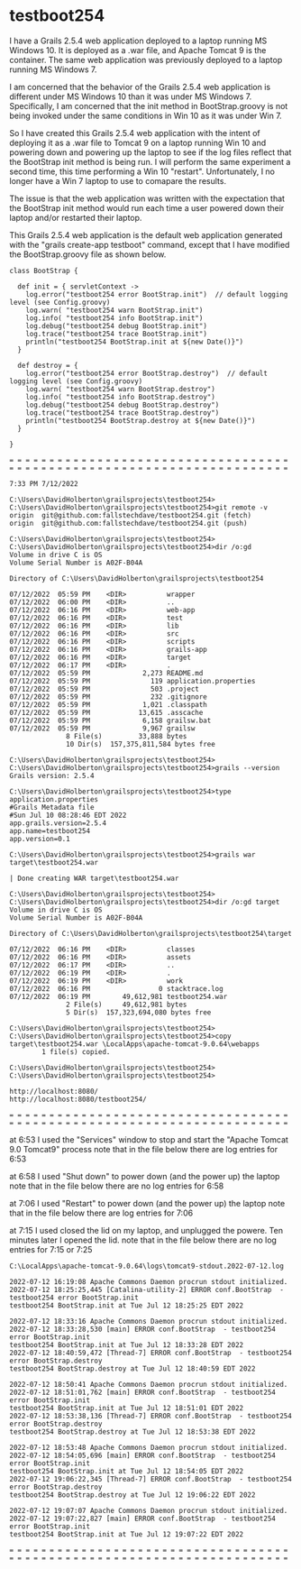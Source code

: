 # testboot254

I have a Grails 2.5.4 web application deployed to a laptop running MS Windows 10.  It is deployed as a .war
file, and Apache Tomcat 9 is the container.  The same web application was previously deployed to a laptop
running MS Windows 7.

I am concerned that the behavior of the Grails 2.5.4 web application is different under MS Windows 10 than it was
under MS Windows 7.  Specifically, I am concerned that the init method in BootStrap.groovy is not being invoked
under the same conditions in Win 10 as it was under Win 7.

So I have created this Grails 2.5.4 web application with the intent of deploying it as a .war file to Tomcat 9
on a laptop running Win 10 and powering down and powering up the laptop to see if the log files reflect that
the BootStrap init method is being run.  I will perform the same experiment a second time, this time performing
a Win 10 "restart".  Unfortunately, I no longer have a Win 7 laptop to use to comapare the results.

The issue is that the web application was written with the expectation that the BootStrap init method would run
each time a user powered down their laptop and/or restarted their laptop.

This Grails 2.5.4 web application is the default web application generated with the "grails create-app testboot"
command, except that I have modified the BootStrap.groovy file as shown below.

    class BootStrap {

      def init = { servletContext ->
        log.error("testboot254 error BootStrap.init")  // default logging level (see Config.groovy)
        log.warn( "testboot254 warn BootStrap.init")
        log.info( "testboot254 info BootStrap.init")
        log.debug("testboot254 debug BootStrap.init")
        log.trace("testboot254 trace BootStrap.init")
        println("testboot254 BootStrap.init at ${new Date()}")
      }

      def destroy = {
        log.error("testboot254 error BootStrap.destroy")  // default logging level (see Config.groovy)
        log.warn( "testboot254 warn BootStrap.destroy")
        log.info( "testboot254 info BootStrap.destroy")
        log.debug("testboot254 debug BootStrap.destroy")
        log.trace("testboot254 trace BootStrap.destroy")
        println("testboot254 BootStrap.destroy at ${new Date()}")
      }

    }

    = = = = = = = = = = = = = = = = = = = = = = = = = = = = = = = = = = = 
    = = = = = = = = = = = = = = = = = = = = = = = = = = = = = = = = = = = 

    7:33 PM 7/12/2022

    C:\Users\DavidHolberton\grailsprojects\testboot254>
    C:\Users\DavidHolberton\grailsprojects\testboot254>git remote -v
    origin  git@github.com:fallstechdave/testboot254.git (fetch)
    origin  git@github.com:fallstechdave/testboot254.git (push)

    C:\Users\DavidHolberton\grailsprojects\testboot254>
    C:\Users\DavidHolberton\grailsprojects\testboot254>dir /o:gd
    Volume in drive C is OS
    Volume Serial Number is A02F-B04A

    Directory of C:\Users\DavidHolberton\grailsprojects\testboot254

    07/12/2022  05:59 PM    <DIR>          wrapper
    07/12/2022  06:00 PM    <DIR>          ..
    07/12/2022  06:16 PM    <DIR>          web-app
    07/12/2022  06:16 PM    <DIR>          test
    07/12/2022  06:16 PM    <DIR>          lib
    07/12/2022  06:16 PM    <DIR>          src
    07/12/2022  06:16 PM    <DIR>          scripts
    07/12/2022  06:16 PM    <DIR>          grails-app
    07/12/2022  06:16 PM    <DIR>          target
    07/12/2022  06:17 PM    <DIR>          .
    07/12/2022  05:59 PM             2,273 README.md
    07/12/2022  05:59 PM               119 application.properties
    07/12/2022  05:59 PM               503 .project
    07/12/2022  05:59 PM               232 .gitignore
    07/12/2022  05:59 PM             1,021 .classpath
    07/12/2022  05:59 PM            13,615 .asscache
    07/12/2022  05:59 PM             6,158 grailsw.bat
    07/12/2022  05:59 PM             9,967 grailsw
                  8 File(s)         33,888 bytes
                  10 Dir(s)  157,375,811,584 bytes free

    C:\Users\DavidHolberton\grailsprojects\testboot254>
    C:\Users\DavidHolberton\grailsprojects\testboot254>grails --version
    Grails version: 2.5.4

    C:\Users\DavidHolberton\grailsprojects\testboot254>type application.properties
    #Grails Metadata file
    #Sun Jul 10 08:28:46 EDT 2022
    app.grails.version=2.5.4
    app.name=testboot254
    app.version=0.1

    C:\Users\DavidHolberton\grailsprojects\testboot254>grails war target\testboot254.war

    | Done creating WAR target\testboot254.war

    C:\Users\DavidHolberton\grailsprojects\testboot254>
    C:\Users\DavidHolberton\grailsprojects\testboot254>dir /o:gd target
    Volume in drive C is OS
    Volume Serial Number is A02F-B04A

    Directory of C:\Users\DavidHolberton\grailsprojects\testboot254\target

    07/12/2022  06:16 PM    <DIR>          classes
    07/12/2022  06:16 PM    <DIR>          assets
    07/12/2022  06:17 PM    <DIR>          ..
    07/12/2022  06:19 PM    <DIR>          .
    07/12/2022  06:19 PM    <DIR>          work
    07/12/2022  06:16 PM                 0 stacktrace.log
    07/12/2022  06:19 PM        49,612,981 testboot254.war
                  2 File(s)     49,612,981 bytes
                  5 Dir(s)  157,323,694,080 bytes free

    C:\Users\DavidHolberton\grailsprojects\testboot254>
    C:\Users\DavidHolberton\grailsprojects\testboot254>copy target\testboot254.war \LocalApps\apache-tomcat-9.0.64\webapps
            1 file(s) copied.

    C:\Users\DavidHolberton\grailsprojects\testboot254>
    C:\Users\DavidHolberton\grailsprojects\testboot254>

    http://localhost:8080/
    http://localhost:8080/testboot254/

    = = = = = = = = = = = = = = = = = = = = = = = = = = = = = = = = = = = 
    = = = = = = = = = = = = = = = = = = = = = = = = = = = = = = = = = = = 

at 6:53 I used the "Services" window to stop and start the "Apache Tomcat 9.0 Tomcat9" process
note that in the file below there are log entries for 6:53

at 6:58 I used "Shut down" to power down (and the power up) the laptop
note that in the file below there are no log entries for 6:58

at 7:06 I used "Restart" to power down (and the power up) the laptop
note that in the file below there are log entries for 7:06

at 7:15 I used closed the lid on my laptop, and unplugged the powere.  Ten minutes later I opened the lid.
note that in the file below there are no log entries for 7:15 or 7:25

    C:\LocalApps\apache-tomcat-9.0.64\logs\tomcat9-stdout.2022-07-12.log

    2022-07-12 16:19:08 Apache Commons Daemon procrun stdout initialized.
    2022-07-12 18:25:25,445 [Catalina-utility-2] ERROR conf.BootStrap  - testboot254 error BootStrap.init
    testboot254 BootStrap.init at Tue Jul 12 18:25:25 EDT 2022

    2022-07-12 18:33:16 Apache Commons Daemon procrun stdout initialized.
    2022-07-12 18:33:28,530 [main] ERROR conf.BootStrap  - testboot254 error BootStrap.init
    testboot254 BootStrap.init at Tue Jul 12 18:33:28 EDT 2022
    2022-07-12 18:40:59,472 [Thread-7] ERROR conf.BootStrap  - testboot254 error BootStrap.destroy
    testboot254 BootStrap.destroy at Tue Jul 12 18:40:59 EDT 2022

    2022-07-12 18:50:41 Apache Commons Daemon procrun stdout initialized.
    2022-07-12 18:51:01,762 [main] ERROR conf.BootStrap  - testboot254 error BootStrap.init
    testboot254 BootStrap.init at Tue Jul 12 18:51:01 EDT 2022
    2022-07-12 18:53:38,136 [Thread-7] ERROR conf.BootStrap  - testboot254 error BootStrap.destroy
    testboot254 BootStrap.destroy at Tue Jul 12 18:53:38 EDT 2022

    2022-07-12 18:53:48 Apache Commons Daemon procrun stdout initialized.
    2022-07-12 18:54:05,696 [main] ERROR conf.BootStrap  - testboot254 error BootStrap.init
    testboot254 BootStrap.init at Tue Jul 12 18:54:05 EDT 2022
    2022-07-12 19:06:22,345 [Thread-7] ERROR conf.BootStrap  - testboot254 error BootStrap.destroy
    testboot254 BootStrap.destroy at Tue Jul 12 19:06:22 EDT 2022

    2022-07-12 19:07:07 Apache Commons Daemon procrun stdout initialized.
    2022-07-12 19:07:22,827 [main] ERROR conf.BootStrap  - testboot254 error BootStrap.init
    testboot254 BootStrap.init at Tue Jul 12 19:07:22 EDT 2022

    = = = = = = = = = = = = = = = = = = = = = = = = = = = = = = = = = = = 
    = = = = = = = = = = = = = = = = = = = = = = = = = = = = = = = = = = = 


